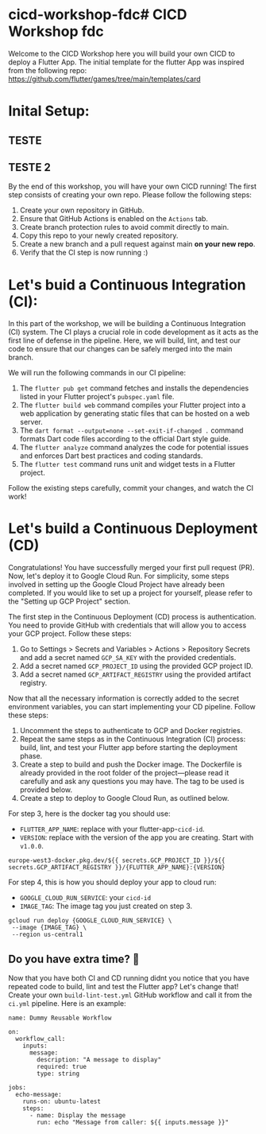 # cicd-workshop-fdc# CICD Workshop fdc

Welcome to the CICD Workshop here you will build your own CICD to deploy a Flutter App. The initial template for the flutter App was inspired from the following repo: https://github.com/flutter/games/tree/main/templates/card

# Inital Setup:

## TESTE ##
## TESTE 2 ##

By the end of this workshop, you will have your own CICD running! The first step consists of creating your own repo. Please follow the following steps: 
1. Create your own repository in GitHub. 
2. Ensure that GitHub Actions is enabled on the `Actions` tab.
3. Create branch protection rules to avoid commit directly to main. 
4. Copy this repo to your newly created repository. 
5. Create a new branch and a pull request against main **on your new repo**. 
6. Verify that the CI step is now running :)

# Let's buid a Continuous Integration (CI):

In this part of the workshop, we will be building a Continuous Integration (CI) system. The CI plays a crucial role in code development as it acts as the first line of defense in the pipeline. Here, we will build, lint, and test our code to ensure that our changes can be safely merged into the main branch.

We will run the following commands in our CI pipeline:

1. The `flutter pub get` command fetches and installs the dependencies listed in your Flutter project's `pubspec.yaml` file.
2. The `flutter build web` command compiles your Flutter project into a web application by generating static files that can be hosted on a web server.
3. The `dart format --output=none --set-exit-if-changed .` command formats Dart code files according to the official Dart style guide.
4. The `flutter analyze` command analyzes the code for potential issues and enforces Dart best practices and coding standards.
5. The `flutter test` command runs unit and widget tests in a Flutter project.

Follow the existing steps carefully, commit your changes, and watch the CI work!

# Let's build a Continuous Deployment (CD)

Congratulations! You have successfully merged your first pull request (PR). Now, let's deploy it to Google Cloud Run. For simplicity, some steps involved in setting up the Google Cloud Project have already been completed. If you would like to set up a project for yourself, please refer to the "Setting up GCP Project" section.

The first step in the Continuous Deployment (CD) process is authentication. You need to provide GitHub with credentials that will allow you to access your GCP project. Follow these steps:

1. Go to Settings > Secrets and Variables > Actions > Repository Secrets and add a secret named `GCP_SA_KEY` with the provided credentials.
2. Add a secret named `GCP_PROJECT_ID` using the provided GCP project ID.
3. Add a secret named `GCP_ARTIFACT_REGISTRY` using the provided artifact registry.

Now that all the necessary information is correctly added to the secret environment variables, you can start implementing your CD pipeline. Follow these steps:

1. Uncomment the steps to authenticate to GCP and Docker registries.
2. Repeat the same steps as in the Continuous Integration (CI) process: build, lint, and test your Flutter app before starting the deployment phase.
3. Create a step to build and push the Docker image. The Dockerfile is already provided in the root folder of the project—please read it carefully and ask any questions you may have. The tag to be used is provided below.
4. Create a step to deploy to Google Cloud Run, as outlined below.

For step 3, here is the docker tag you should use:
- `FLUTTER_APP_NAME`: replace with your flutter-app-`cicd-id`.
- `VERSION`: replace with the version of the app you are creating. Start with `v1.0.0`. 
```
europe-west3-docker.pkg.dev/${{ secrets.GCP_PROJECT_ID }}/${{ secrets.GCP_ARTIFACT_REGISTRY }}/{FLUTTER_APP_NAME}:{VERSION}
```
For step 4, this is how you should deploy your app to cloud run:
- `GOOGLE_CLOUD_RUN_SERVICE`: your `cicd-id`
- `IMAGE_TAG`: The image tag you just created on step 3.
```
gcloud run deploy {GOOGLE_CLOUD_RUN_SERVICE} \
 --image {IMAGE_TAG} \
 --region us-central1
```

## Do you have extra time? 🤔

Now that you have both CI and CD running didnt you notice that you have repeated code to build, lint and test the Flutter app? Let's change that! Create your own `build-lint-test.yml` GitHub workflow and call it from the `ci.yml` pipeline. Here is an example:

```
name: Dummy Reusable Workflow

on:
  workflow_call:
    inputs:
      message:
        description: "A message to display"
        required: true
        type: string

jobs:
  echo-message:
    runs-on: ubuntu-latest
    steps:
      - name: Display the message
        run: echo "Message from caller: ${{ inputs.message }}"
```